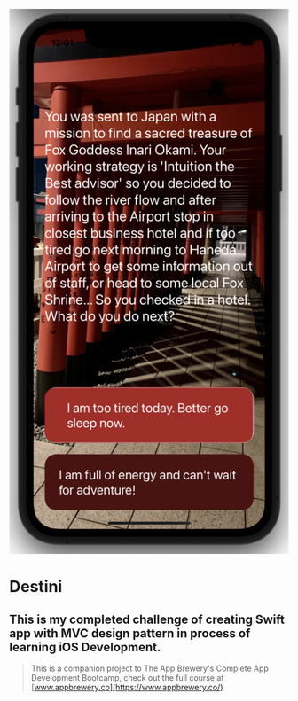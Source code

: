 
![Destiny App Banner](../Destini/My_Destiny.png)

#  Destini

## This is my completed challenge of creating Swift app with MVC design pattern in process of learning iOS Development.



>This is a companion project to The App Brewery's Complete App Development Bootcamp, check out the full course at [www.appbrewery.co](https://www.appbrewery.co/)

